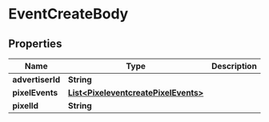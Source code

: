 # EventCreateBody

## Properties
Name | Type | Description | Notes
------------ | ------------- | ------------- | -------------
**advertiserId** | **String** |  |[required]  
**pixelEvents** | [**List&lt;PixeleventcreatePixelEvents&gt;**](PixeleventcreatePixelEvents.md) |  |[required]  
**pixelId** | **String** |  |[required]  
